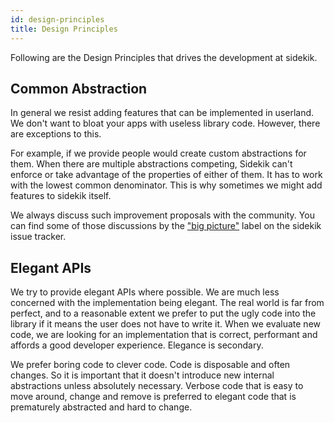 ```yaml
---
id: design-principles
title: Design Principles
---
```


Following are the Design Principles that drives the development at sidekik.

## Common Abstraction

In general we resist adding features that can be implemented in userland. We don't want to bloat your apps with useless library code. However, there are exceptions to this.

For example, if we provide people would create custom abstractions for them. When there are multiple abstractions competing, Sidekik can't enforce or take advantage of the properties of either of them. It has to work with the lowest common denominator. This is why sometimes we might add features to sidekik itself.

We always discuss such improvement proposals with the community. You can find some of those discussions by the ["big picture"](https://github.com/inf3cti0n95/sidekik/issues?q=is:open+is:issue+label:"Type:+Big+Picture") label on the sidekik issue tracker.

## Elegant APIs

We try to provide elegant APIs where possible. We are much less concerned with the implementation being elegant. The real world is far from perfect, and to a reasonable extent we prefer to put the ugly code into the library if it means the user does not have to write it. When we evaluate new code, we are looking for an implementation that is correct, performant and affords a good developer experience. Elegance is secondary.

We prefer boring code to clever code. Code is disposable and often changes. So it is important that it doesn't introduce new internal abstractions unless absolutely necessary. Verbose code that is easy to move around, change and remove is preferred to elegant code that is prematurely abstracted and hard to change.
